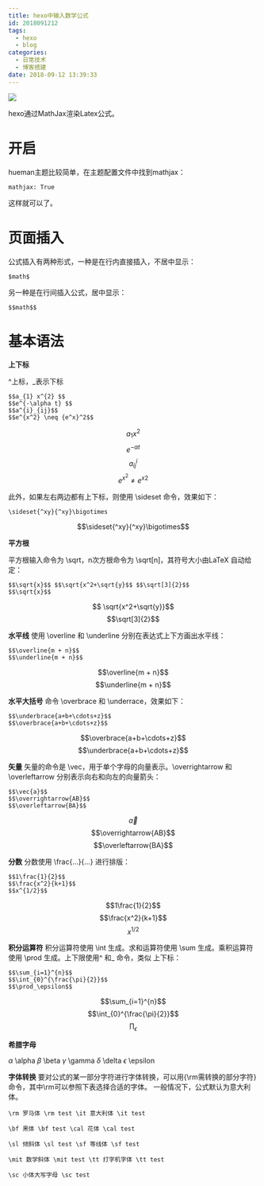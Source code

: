 ```yaml
---
title: hexo中输入数学公式
id: 2018091212
tags:
  - hexo
  - blog
categories:
  - 日常技术
  - 博客搭建
date: 2018-09-12 13:39:33
---
```



![](http://ww1.sinaimg.cn/large/d40b6c29gy1fvrkstce5fj20ki0b4wey.jpg)



hexo通过MathJax渲染Latex公式。

<!--more-->

# 开启

hueman主题比较简单，在主题配置文件中找到mathjax：

```
mathjax: True
```

这样就可以了。



# 页面插入

公式插入有两种形式，一种是在行内直接插入，不居中显示：

```
$math$
```

另一种是在行间插入公式，居中显示：

```
$$math$$
```



# 基本语法



**上下标**

^上标，_表示下标

```
$$a_{1} x^{2} $$
$$e^{-\alpha t} $$
$$a^{i}_{ij}$$
$$e^{x^2} \neq {e^x}^2$$
```

$$a_{1} x^{2}$$
$$e^{-\alpha t}$$
$$a^{i}_{ij}$$
$$e^{x^2} \neq {e^x}^2$$

此外，如果左右两边都有上下标，则使用 \sideset 命令，效果如下：
```
\sideset{^xy}{^xy}\bigotimes
```

$$\sideset{^xy}{^xy}\bigotimes$$


**平方根**

平方根输入命令为 \sqrt，n次方根命令为 \sqrt[n]，其符号大小由LaTeX 自动给定：
```
$$\sqrt{x}$$ $$\sqrt{x^2+\sqrt{y}$$ $$\sqrt[3]{2}$$
$$\sqrt{x}$$
```

$$ \sqrt{x^2+\sqrt{y}}$$
$$\sqrt[3]{2}$$

**水平线**
使用 \overline 和 \underline 分别在表达式上下方画出水平线：
```
$$\overline{m + n}$$
$$\underline{m + n}$$
```
$$\overline{m + n}$$
$$\underline{m + n}$$

**水平大括号**
命令 \overbrace 和 \underrace，效果如下：
```
$$\underbrace{a+b+\cdots+z}$$
$$\overbrace{a+b+\cdots+z}$$
```
$$\overbrace{a+b+\cdots+z}$$
$$\underbrace{a+b+\cdots+z}$$


**矢量**
矢量的命令是 \vec，用于单个字母的向量表示。\overrightarrow 和\overleftarrow 分别表示向右和向左的向量箭头：
```
$$\vec{a}$$
$$\overrightarrow{AB}$$
$$\overleftarrow{BA}$$
```
$$\vec{a}$$
$$\overrightarrow{AB}$$
$$\overleftarrow{BA}$$


**分数**
分数使用 \frac{...}{...} 进行排版：
```
$$1\frac{1}{2}$$
$$\frac{x^2}{k+1}$$
$$x^{1/2}$$
```
$$1\frac{1}{2}$$
$$\frac{x^2}{k+1}$$
$$x^{1/2}$$


**积分运算符**
积分运算符使用 \int 生成。求和运算符使用 \sum 生成。乘积运算符使用 \prod 生成。上下限使用^ 和_ 命令，类似 上下标：
```
$$\sum_{i=1}^{n}$$
$$\int_{0}^{\frac{\pi}{2}}$$
$$\prod_\epsilon$$
```
$$\sum_{i=1}^{n}$$
$$\int_{0}^{\frac{\pi}{2}}$$
$$\prod_\epsilon$$

**希腊字母**

$\alpha$ \alpha $\beta$ \beta $\gamma$ \gamma $\delta$ \delta $\epsilon$ \epsilon

**字体转换**
要对公式的某一部分字符进行字体转换，可以用{\rm需转换的部分字符}命令，其中\rm可以参照下表选择合适的字体。
一般情况下，公式默认为意大利体。

```
\rm 罗马体 \rm test \it 意大利体 \it test

\bf 黑体 \bf test \cal 花体 \cal test

\sl 倾斜体 \sl test \sf 等线体 \sf test

\mit 数学斜体 \mit test \tt 打字机字体 \tt test

\sc 小体大写字母 \sc test
```
